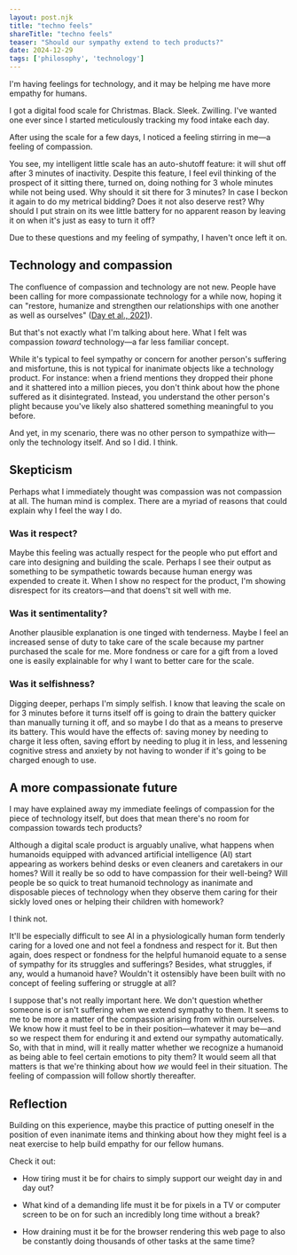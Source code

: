 ```yaml
---
layout: post.njk
title: "techno feels"
shareTitle: "techno feels"
teaser: "Should our sympathy extend to tech products?"
date: 2024-12-29
tags: ['philosophy', 'technology']
---
```


<p class='intro'>
  I'm having feelings for technology, and it may be helping me have more empathy for humans.
</p>

I got a digital food scale for Christmas. Black. Sleek. Zwilling. I've wanted one ever since I started meticulously tracking my food intake each day.

After using the scale for a few days, I noticed a feeling stirring in me—a feeling of compassion.

You see, my intelligent little scale has an auto-shutoff feature: it will shut off after 3 minutes of inactivity. Despite this feature, I feel evil thinking of the prospect of it sitting there, turned on, doing nothing for 3 whole minutes while not being used. Why should it sit there for 3 minutes? In case I beckon it again to do my metrical bidding? Does it not also deserve rest? Why should I put strain on its wee little battery for no apparent reason by leaving it on when it's just as easy to turn it off?

Due to these questions and my feeling of sympathy, I haven't once left it on.

## Technology and compassion

The confluence of compassion and technology are not new. People have been calling for more compassionate technology for a while now, hoping it can "restore, humanize and strengthen our relationships with one another as well as ourselves" (<a href='https://pmc.ncbi.nlm.nih.gov/articles/PMC8155300/' target='_blank'>Day et al., 2021</a>). 

But that's not exactly what I'm talking about here. What I felt was compassion <em>toward</em> technology—a far less familiar concept.

While it's typical to feel sympathy or concern for another person's suffering and misfortune, this is not typical for inanimate objects like a technology product. For instance: when a friend mentions they dropped their phone and it shattered into a million pieces, you don't think about how the phone suffered as it disintegrated. Instead, you understand the other person's plight because you've likely also shattered something meaningful to you before.

And yet, in my scenario, there was no other person to sympathize with—only the technology itself. And so I did. I think.

## Skepticism

Perhaps what I immediately thought was compassion was not compassion at all. The human mind is complex. There are a myriad of reasons that could explain why I feel the way I do.

### Was it respect?

Maybe this feeling was actually respect for the people who put effort and care into designing and building the scale. Perhaps I see their output as something to be sympathetic towards because human energy was expended to create it. When I show no respect for the product, I'm showing disrespect for its creators—and that doens't sit well with me.

### Was it sentimentality?

Another plausible explanation is one tinged with tenderness. Maybe I feel an increased sense of duty to take care of the scale because my partner purchased the scale for me. More fondness or care for a gift from a loved one is easily explainable for why I want to better care for the scale.

### Was it selfishness?

Digging deeper, perhaps I'm simply selfish. I know that leaving the scale on for 3 minutes before it turns itself off is going to drain the battery quicker than manually turning it off, and so maybe I do that as a means to preserve its battery. This would have the effects of: saving money by needing to charge it less often, saving effort by needing to plug it in less, and lessening cognitive stress and anxiety by not having to wonder if it's going to be charged enough to use.

## A more compassionate future

I may have explained away my immediate feelings of compassion for the piece of technology itself, but does that mean there's no room for compassion towards tech products?

Although a digital scale product is arguably unalive, what happens when humanoids equipped with advanced artificial intelligence (AI) start appearing as workers behind desks or even cleaners and caretakers in our homes? Will it really be so odd to have compassion for their well-being? Will people be so quick to treat humanoid technology as inanimate and disposable pieces of technology when they observe them caring for their sickly loved ones or helping their children with homework?

I think not.

It'll be especially difficult to see AI in a physiologically human form tenderly caring for a loved one and not feel a fondness and respect for it. But then again, does respect or fondness for the helpful humanoid equate to a sense of sympathy for its struggles and sufferings? Besides, what struggles, if any, would a humanoid have? Wouldn't it ostensibly have been built with no concept of feeling suffering or struggle at all?

I suppose that's not really important here. We don't question whether someone is or isn't suffering when we extend sympathy to them. It seems to me to be more a matter of the compassion arising from within ourselves. We know how it must feel to be in their position—whatever it may be—and so we respect them for enduring it and extend our sympathy automatically. So, with that in mind, will it really matter whether we recognize a humanoid as being able to feel certain emotions to pity them? It would seem all that matters is that we're thinking about how <em>we</em> would feel in their situation. The feeling of compassion will follow shortly thereafter.

## Reflection

Building on this experience, maybe this practice of putting oneself in the position of even inanimate items and thinking about how they might feel is a neat exercise to help build empathy for our fellow humans.

Check it out:

- How tiring must it be for chairs to simply support our weight day in and day out?

- What kind of a demanding life must it be for pixels in a TV or computer screen to be on for such an incredibly long time without a break?

- How draining must it be for the browser rendering this web page to also be constantly doing thousands of other tasks at the same time?




